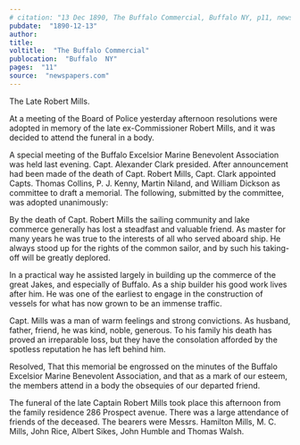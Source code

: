 ```yaml
---
# citation: "13 Dec 1890, The Buffalo Commercial, Buffalo NY, p11, newspapers.com."
pubdate:  "1890-12-13"
author: 
title: 
voltitle:  "The Buffalo Commercial"
publocation:  "Buffalo  NY"
pages:  "11"
source:  "newspapers.com"
---
```

The Late Robert Mills. 

At a meeting of the Board of Police yesterday afternoon resolutions were adopted in memory of the late ex-Commissioner Robert Mills, and it was decided to attend the funeral in a body. 

A special meeting of the Buffalo Excelsior Marine Benevolent Association was held last evening. Capt. Alexander Clark presided. After announcement had been made of the death of Capt. Robert Mills, Capt. Clark appointed Capts. Thomas Collins, P. J. Kenny, Martin Niland, and William Dickson as committee to draft a memorial. The following, submitted by the committee, was adopted unanimously: 

By the death of Capt. Robert Mills the sailing community and lake commerce generally has lost a steadfast and valuable friend. As master for many years he was true to the interests of all who served aboard ship. He always stood up for the rights of the common sailor, and by such his taking-off will be greatly deplored. 

In a practical way he assisted largely in building up the commerce of the great Jakes, and especially of Buffalo. As a ship builder his good work lives after him. He was one of the earliest to engage in the construction of vessels for what has now grown to be an immense traffic. 

Capt. Mills was a man of warm feelings and strong convictions. As husband, father, friend, he was kind, noble, generous. To his family his death has proved an irreparable loss, but they have the consolation afforded by the spotless reputation he has left behind him. 

Resolved, That this memorial be engrossed on the minutes of the Buffalo Excelsior Marine Benevolent Association, and that as a mark of our esteem, the members attend in a body the obsequies of our departed friend. 

The funeral of the late Captain Robert Mills took place this afternoon from the family residence 286 Prospect avenue. There was a large attendance of friends of the deceased. The bearers were Messrs. Hamilton Mills, M. C. Mills, John Rice, Albert Sikes, John Humble and Thomas Walsh.

